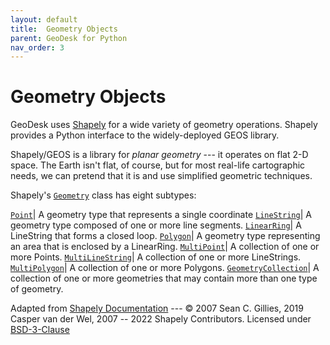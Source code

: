 ```yaml
---
layout: default
title:  Geometry Objects
parent: GeoDesk for Python
nav_order: 3
---
```


# Geometry Objects

GeoDesk uses [Shapely](https://shapely.readthedocs.io/) for a wide variety of geometry operations. Shapely provides a Python interface to the widely-deployed GEOS library.

Shapely/GEOS is a library for *planar geometry* --- it operates on flat 2-D space. The Earth isn't flat, of course, but for most real-life cartographic needs, we can pretend that it is and use simplified geometric techniques.

Shapely's [`Geometry`](https://shapely.readthedocs.io/en/stable/geometry.htm) class has eight subtypes:

[`Point`](https://shapely.readthedocs.io/en/stable/reference/shapely.Point.html)| A geometry type that represents a single coordinate
[`LineString`](https://shapely.readthedocs.io/en/stable/reference/shapely.LineString.html)| A geometry type composed of one or more line segments.
[`LinearRing`](https://shapely.readthedocs.io/en/stable/reference/shapely.LinearRing.html)| A LineString that forms a closed loop.
[`Polygon`](https://shapely.readthedocs.io/en/stable/reference/shapely.Polygon.html)| A geometry type representing an area that is enclosed by a LinearRing.
[`MultiPoint`](https://shapely.readthedocs.io/en/stable/reference/shapely.MultiPoint.html)| A collection of one or more Points.
[`MultiLineString`](https://shapely.readthedocs.io/en/stable/reference/shapely.MultiLineString.html)| A collection of one or more LineStrings.
[`MultiPolygon`](https://shapely.readthedocs.io/en/stable/reference/shapely.MultiPolygon.html)| A collection of one or more Polygons.
[`GeometryCollection`](https://shapely.readthedocs.io/en/stable/reference/shapely.GeometryCollection.html)| A collection of one or more geometries that may contain more than one type of geometry.




Adapted from [Shapely Documentation](https://shapely.readthedocs.io/) --- &copy; 2007 Sean C. Gillies, 2019 Casper van der Wel, 2007 -- 2022 Shapely Contributors. Licensed under [BSD-3-Clause](https://github.com/shapely/shapely/blob/main/LICENSE.txt)

